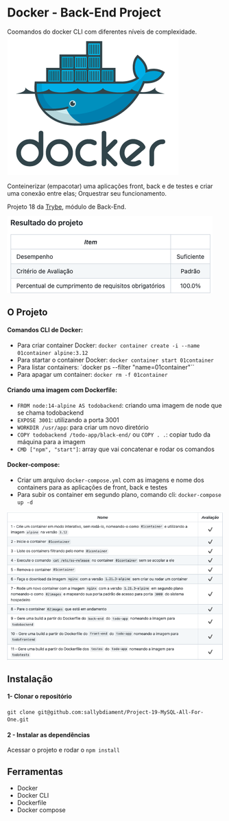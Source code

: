 # Docker - Back-End Project

Coomandos do docker CLI com diferentes níveis de complexidade.
![Logo Docker](./docker-logo.png)


Conteinerizar (empacotar) uma aplicações front, back e de testes e criar uma conexão entre elas;
Orquestrar seu funcionamento.

Projeto 18 da [Trybe](https://wwww.betrybe.com), módulo de Back-End.

![Avaliação com 100% dos requisitos completos](./percentual-avaliacao.png)

## O Projeto

#### Comandos CLI de Docker:
- Para criar container Docker: `docker container create -i --name 01container alpine:3.12`
- Para startar o container Docker: `docker container start 01container`
- Para listar containers: `docker ps --filter "name=01container"``
- Para apagar um container: `docker rm -f 01container`

#### Criando uma imagem com Dockerfile:
   - `FROM node:14-alpine AS todobackend`: criando uma imagem de node que se chama todobackend
   - `EXPOSE 3001`: utilizando a porta 3001
   - `WORKDIR /usr/app`: para criar um novo diretório
   - `COPY todobackend /todo-app/black-end/` ou `COPY . .`: copiar tudo da máquina para a imagem
   - `CMD ["npm", "start"]`: array que vai concatenar e rodar os comandos
 
#### Docker-compose:
- Criar um arquivo `docker-compose.yml` com as imagens e nome dos containers para as aplicações de front, back e testes
- Para subir os container em segundo plano, comando cli: `docker-compose up -d`

![Requisitos avaliados](./requisitos-avaliados.png)

## Instalação 

#### 1- Clonar o repositório

```git clone git@github.com:sallybdiament/Project-19-MySQL-All-For-One.git```

#### 2 - Instalar as dependências

Acessar o projeto e rodar o ```npm install```

## Ferramentas
 - Docker
 - Docker CLI
 - Dockerfile
 - Docker compose
